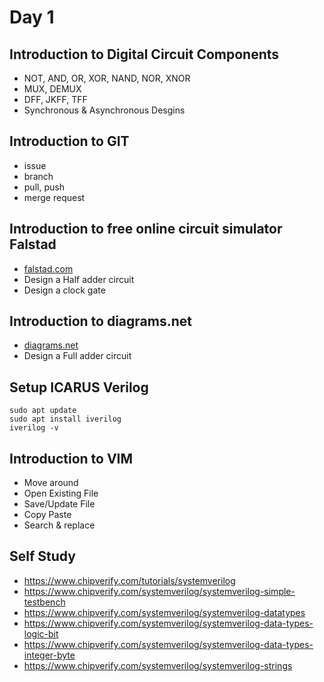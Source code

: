 # Day 1

## Introduction to Digital Circuit Components
- NOT, AND, OR, XOR, NAND, NOR, XNOR
- MUX, DEMUX
- DFF, JKFF, TFF
- Synchronous & Asynchronous Desgins

## Introduction to GIT
- issue
- branch
- pull, push
- merge request

## Introduction to free online circuit simulator Falstad
- [falstad.com](https://www.falstad.com/circuit/circuitjs.html)
- Design a Half adder circuit
- Design a clock gate

## Introduction to diagrams.net
- [diagrams.net](https://app.diagrams.net/)
- Design a Full adder circuit

## Setup ICARUS Verilog
```
sudo apt update
sudo apt install iverilog
iverilog -v
```

## Introduction to VIM
- Move around
- Open Existing File
- Save/Update File
- Copy Paste
- Search & replace

## Self Study
- https://www.chipverify.com/tutorials/systemverilog
- https://www.chipverify.com/systemverilog/systemverilog-simple-testbench
- https://www.chipverify.com/systemverilog/systemverilog-datatypes
- https://www.chipverify.com/systemverilog/systemverilog-data-types-logic-bit
- https://www.chipverify.com/systemverilog/systemverilog-data-types-integer-byte
- https://www.chipverify.com/systemverilog/systemverilog-strings
